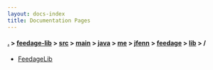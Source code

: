 ```yaml
---
layout: docs-index
title: Documentation Pages
---
```

#### [.](./../../../../../../../../index) > [feedage-lib](./../../../../../../../index) > [src](./../../../../../../index) > [main](./../../../../../index) > [java](./../../../../index) > [me](./../../../index) > [jfenn](./../../index) > [feedage](./../index) > [lib](./index) > **/**

- [FeedageLib](FeedageLib)
